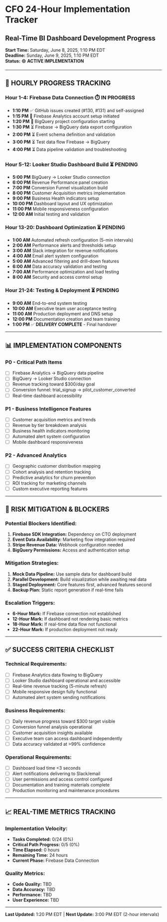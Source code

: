 # CFO 24-Hour Implementation Tracker
## Real-Time BI Dashboard Development Progress

**Start Time:** Saturday, June 8, 2025, 1:10 PM EDT  
**Deadline:** Sunday, June 9, 2025, 1:10 PM EDT  
**Status:** 🟢 **ACTIVE IMPLEMENTATION**

---

## 🎯 **HOURLY PROGRESS TRACKING**

### **Hour 1-4: Firebase Data Connection** ⏱️ **IN PROGRESS**
- **1:10 PM** ✅ GitHub issues created (#130, #131) and self-assigned
- **1:15 PM** 🔄 Firebase Analytics account setup initiated
- **1:20 PM** 🔄 BigQuery project configuration starting
- **1:30 PM** ⏳ Firebase → BigQuery data export configuration
- **2:00 PM** ⏳ Event schema definition and validation
- **3:00 PM** ⏳ Test data flow Firebase → BigQuery
- **4:00 PM** ⏳ Data pipeline validation and troubleshooting

### **Hour 5-12: Looker Studio Dashboard Build** ⏳ **PENDING**
- **5:00 PM** BigQuery → Looker Studio connection
- **6:00 PM** Revenue Performance panel creation
- **7:00 PM** Conversion Funnel visualization build
- **8:00 PM** Customer Acquisition metrics implementation
- **9:00 PM** Business Health indicators setup
- **10:00 PM** Dashboard layout and UX optimization
- **11:00 PM** Mobile responsiveness configuration
- **12:00 AM** Initial testing and validation

### **Hour 13-20: Dashboard Optimization** ⏳ **PENDING**
- **1:00 AM** Automated refresh configuration (5-min intervals)
- **2:00 AM** Performance alerts and thresholds setup
- **3:00 AM** Slack integration for revenue notifications
- **4:00 AM** Email alert system configuration
- **5:00 AM** Advanced filtering and drill-down features
- **6:00 AM** Data accuracy validation and testing
- **7:00 AM** Performance optimization and load testing
- **8:00 AM** Security and access control setup

### **Hour 21-24: Testing & Deployment** ⏳ **PENDING**
- **9:00 AM** End-to-end system testing
- **10:00 AM** Executive team user acceptance testing
- **11:00 AM** Production deployment and DNS setup
- **12:00 PM** Documentation creation and team training
- **1:00 PM** ✅ **DELIVERY COMPLETE** - Final handover

---

## 📊 **IMPLEMENTATION COMPONENTS**

### **P0 - Critical Path Items**
- [ ] Firebase Analytics → BigQuery data pipeline
- [ ] BigQuery → Looker Studio connection
- [ ] Revenue tracking toward $300/day goal
- [ ] Conversion funnel: trial_signup → pilot_customer_converted
- [ ] Real-time dashboard accessibility

### **P1 - Business Intelligence Features**
- [ ] Customer acquisition metrics and trends
- [ ] Revenue by tier breakdown analysis
- [ ] Business health indicators monitoring
- [ ] Automated alert system configuration
- [ ] Mobile dashboard responsiveness

### **P2 - Advanced Analytics**
- [ ] Geographic customer distribution mapping
- [ ] Cohort analysis and retention tracking
- [ ] Predictive analytics for churn prevention
- [ ] ROI tracking for marketing channels
- [ ] Custom executive reporting features

---

## 🚨 **RISK MITIGATION & BLOCKERS**

### **Potential Blockers Identified:**
1. **Firebase SDK Integration:** Dependency on CTO deployment
2. **Event Data Availability:** Marketing flow integration required
3. **Stripe Revenue Data:** Webhook configuration needed
4. **BigQuery Permissions:** Access and authentication setup

### **Mitigation Strategies:**
1. **Mock Data Pipeline:** Use sample data for dashboard build
2. **Parallel Development:** Build visualization while awaiting real data
3. **Staged Deployment:** Core features first, advanced features second
4. **Backup Plan:** Static report generation if real-time fails

### **Escalation Triggers:**
- **6-Hour Mark:** If Firebase connection not established
- **12-Hour Mark:** If dashboard not rendering basic metrics
- **18-Hour Mark:** If real-time data flow not functional
- **22-Hour Mark:** If production deployment not ready

---

## ✅ **SUCCESS CRITERIA CHECKLIST**

### **Technical Requirements:**
- [ ] Firebase Analytics data flowing to BigQuery
- [ ] Looker Studio dashboard operational and accessible
- [ ] Real-time revenue tracking (5-minute refresh)
- [ ] Mobile responsive design fully functional
- [ ] Automated alert system sending notifications

### **Business Requirements:**
- [ ] Daily revenue progress toward $300 target visible
- [ ] Conversion funnel analysis operational
- [ ] Customer acquisition insights available
- [ ] Executive team can access dashboard independently
- [ ] Data accuracy validated at >99% confidence

### **Operational Requirements:**
- [ ] Dashboard load time <3 seconds
- [ ] Alert notifications delivering to Slack/email
- [ ] User permissions and access control configured
- [ ] Documentation and training materials complete
- [ ] Production monitoring and maintenance procedures

---

## 📈 **REAL-TIME METRICS TRACKING**

### **Implementation Velocity:**
- **Tasks Completed:** 0/24 (0%)
- **Critical Path Progress:** 0/5 (0%)
- **Time Elapsed:** 0 hours
- **Remaining Time:** 24 hours
- **Current Phase:** Firebase Data Connection

### **Quality Metrics:**
- **Code Quality:** TBD
- **Data Accuracy:** TBD
- **Performance:** TBD
- **User Experience:** TBD

---

**Last Updated:** 1:20 PM EDT | **Next Update:** 3:00 PM EDT (2-hour intervals)